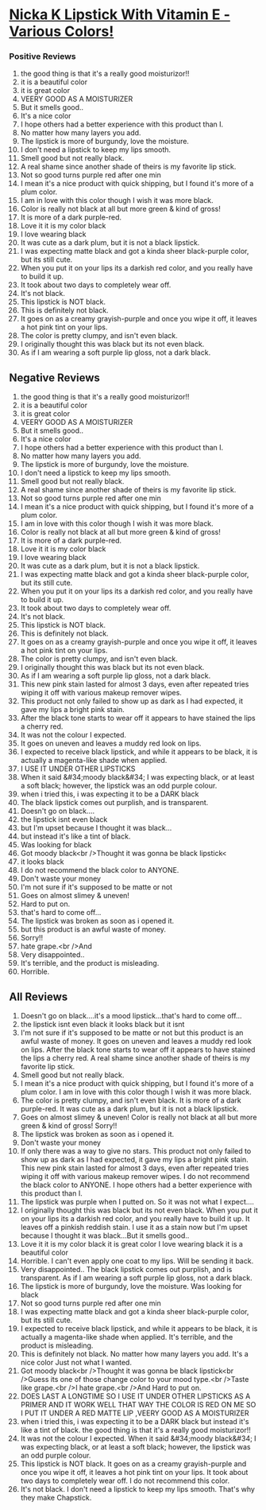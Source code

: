 # [Nicka K Lipstick With Vitamin E - Various Colors!](https://products.checkmycream.com/products/Nicka-K-Lipstick-With-Vitamin-E-Various-Colors!.html)

### Positive Reviews

<ol>
      <li>the good thing is that it&#x27;s a really good moisturizor!!</li>
      <li>it is a beautiful color</li>
      <li>it is great color</li>
      <li>VEERY GOOD AS A MOISTURIZER</li>
      <li>But it smells good..</li>
      <li>It&#x27;s a nice color</li>
      <li>I hope others had a better experience with this product than I.</li>
      <li>No matter how many layers you add.</li>
      <li>The lipstick is more of  burgundy, love the moisture.</li>
      <li>I don&#x27;t need a lipstick to keep my lips smooth.</li>
      <li>Smell good but not really black.</li>
      <li>A real shame since another shade of theirs is my favorite lip stick.</li>
      <li>Not so good turns purple red after one min</li>
      <li>I mean it&#x27;s a nice product with quick shipping, but I found it&#x27;s more of a plum color.</li>
      <li>I am in love with this color though I wish it was more black.</li>
      <li>Color is really not black at all but more green &amp; kind of gross!</li>
      <li>It is more of a dark purple-red.</li>
      <li>Love it it is my color black</li>
      <li>I love wearing black</li>
      <li>It was cute as a dark plum, but it is not a black lipstick.</li>
      <li>I was expecting matte black and got a kinda sheer black-purple color, but its still cute.</li>
      <li>When you put it on your lips its a darkish red color, and you really have to build it up.</li>
      <li>It took about two days to completely wear off.</li>
      <li>It&#x27;s not black.</li>
      <li>This lipstick is NOT black.</li>
      <li>This is definitely not black.</li>
      <li>It goes on as a creamy grayish-purple and once you wipe it off, it leaves a hot pink tint on your lips.</li>
      <li>The color is pretty clumpy, and isn&#x27;t even black.</li>
      <li>I originally thought this was black but its not even black.</li>
      <li>As if I am wearing a soft purple lip gloss, not a dark black.</li>
</ol>


<h2>Negative Reviews</h2>
<ol>
<li> the good thing is that it&#x27;s a really good moisturizor!!</li>
<li> it is a beautiful color</li>
<li> it is great color</li>
<li> VEERY GOOD AS A MOISTURIZER</li>
<li> But it smells good..</li>
<li> It&#x27;s a nice color</li>
<li> I hope others had a better experience with this product than I.</li>
<li> No matter how many layers you add.</li>
<li> The lipstick is more of  burgundy, love the moisture.</li>
<li> I don&#x27;t need a lipstick to keep my lips smooth.</li>
<li> Smell good but not really black.</li>
<li> A real shame since another shade of theirs is my favorite lip stick.</li>
<li> Not so good turns purple red after one min</li>
<li> I mean it&#x27;s a nice product with quick shipping, but I found it&#x27;s more of a plum color.</li>
<li> I am in love with this color though I wish it was more black.</li>
<li> Color is really not black at all but more green &amp; kind of gross!</li>
<li> It is more of a dark purple-red.</li>
<li> Love it it is my color black</li>
<li> I love wearing black</li>
<li> It was cute as a dark plum, but it is not a black lipstick.</li>
<li> I was expecting matte black and got a kinda sheer black-purple color, but its still cute.</li>
<li> When you put it on your lips its a darkish red color, and you really have to build it up.</li>
<li> It took about two days to completely wear off.</li>
<li> It&#x27;s not black.</li>
<li> This lipstick is NOT black.</li>
<li> This is definitely not black.</li>
<li> It goes on as a creamy grayish-purple and once you wipe it off, it leaves a hot pink tint on your lips.</li>
<li> The color is pretty clumpy, and isn&#x27;t even black.</li>
<li> I originally thought this was black but its not even black.</li>
<li> As if I am wearing a soft purple lip gloss, not a dark black.</li>
<li> This new pink stain lasted for almost 3 days, even after repeated tries wiping it off with various makeup remover wipes.</li>
<li> This product not only failed to show up as dark as I had expected, it gave my lips a bright pink stain.</li>
<li> After the black tone starts to wear off it appears to have stained the lips a cherry red.</li>
<li> It was not the colour I expected.</li>
<li> It goes on uneven and leaves a muddy red look on lips.</li>
<li> I expected to receive black lipstick, and while it appears to be black, it is actually a magenta-like shade when applied.</li>
<li> I USE IT UNDER OTHER LIPSTICKS</li>
<li> When it said &amp;#34;moody black&amp;#34; I was expecting black, or at least a soft black; however, the lipstick was an odd purple colour.</li>
<li> when i tried this, i was expecting it to be a DARK black</li>
<li> The black lipstick comes out purplish, and is transparent.</li>
<li> Doesn&#x27;t go on black....</li>
<li> the lipstick isnt even black</li>
<li> but I&#x27;m upset because I thought it was black...</li>
<li> but instead it&#x27;s like a tint of black.</li>
<li> Was looking for black</li>
<li> Got moody black&lt;br /&gt;Thought it was gonna be black lipstick&lt;</li>
<li> it looks black</li>
<li> I do not recommend the black color to ANYONE.</li>
<li> Don&#x27;t waste your money</li>
<li> I&#x27;m not sure if it&#x27;s supposed to be matte or not</li>
<li> Goes on almost slimey &amp; uneven!</li>
<li> Hard to put on.</li>
<li> that&#x27;s hard to come off...</li>
<li> The lipstick was broken as soon as i opened it.</li>
<li> but this product is an awful waste of money.</li>
<li> Sorry!!</li>
<li> hate grape.&lt;br /&gt;And</li>
<li> Very disappointed..</li>
<li> It&#x27;s terrible, and the product is misleading.</li>
<li> Horrible.</li>
</ol>

<h2>All Reviews</h2>

<ol>
    <li> Doesn&#x27;t go on black....it&#x27;s a mood lipstick...that&#x27;s hard to come off...</li>
    <li> the lipstick isnt even black it looks black but it isnt</li>
    <li> I&#x27;m not sure if it&#x27;s supposed to be matte or not but this product is an awful waste of money. It goes on uneven and leaves a muddy red look on lips. After the black tone starts to wear off it appears to have stained the lips a cherry red. A real shame since another shade of theirs is my favorite lip stick.</li>
    <li> Smell good but not really black.</li>
    <li> I mean it&#x27;s a nice product with quick shipping, but I found it&#x27;s more of a plum color. I am in love with this color though I wish it was more black.</li>
    <li> The color is pretty clumpy, and isn&#x27;t even black. It is more of a dark purple-red. It was cute as a dark plum, but it is not a black lipstick.</li>
    <li> Goes on almost slimey &amp; uneven! Color is really not black at all but more green &amp; kind of gross! Sorry!!</li>
    <li> The lipstick was broken as soon as i opened it.</li>
    <li> Don&#x27;t waste your money</li>
    <li> If only there was a way to give no stars. This product not only failed to show up as dark as I had expected, it gave my lips a bright pink stain. This new pink stain lasted for almost 3 days, even after repeated tries wiping it off with various makeup remover wipes. I do not recommend the black color to ANYONE. I hope others had a better experience with this product than I.</li>
    <li> The lipstick was purple when I putted on. So it was not what I expect....</li>
    <li> I originally thought this was black but its not even black. When you put it on your lips its a darkish red color, and you really have to build it up. It leaves off a pinkish reddish stain. I use it as a stain now but I&#x27;m upset because I thought it was black...But it smells good..</li>
    <li> Love it it is my color black it is great color I love wearing black it is a beautiful color</li>
    <li> Horrible. I can&#x27;t even apply one coat to my lips. Will be sending it back.</li>
    <li> Very disappointed.. The black lipstick comes out purplish, and is transparent. As if I am wearing a soft purple lip gloss, not a dark black.</li>
    <li> The lipstick is more of  burgundy, love the moisture. Was looking for black</li>
    <li> Not so good turns purple red after one min</li>
    <li> I was expecting matte black and got a kinda sheer black-purple color, but its still cute.</li>
    <li> I expected to receive black lipstick, and while it appears to be black, it is actually a magenta-like shade when applied. It&#x27;s terrible, and the product is misleading.</li>
    <li> This is definitely not black. No matter how many layers you add. It&#x27;s a nice color Just not what I wanted.</li>
    <li> Got moody black&lt;br /&gt;Thought it was gonna be black lipstick&lt;br /&gt;Guess its one of those change color to your mood type.&lt;br /&gt;Taste like grape.&lt;br /&gt;I hate grape.&lt;br /&gt;And Hard to put on.</li>
    <li> DOES LAST A LONGTIME SO I USE IT UNDER OTHER LIPSTICKS AS A PRIMER AND IT WORK WELL THAT WAY THE COLOR IS RED ON ME SO I PUT IT UNDER  A RED MATTE LIP ,VEERY GOOD AS A MOISTURIZER</li>
    <li> when i tried this, i was expecting it to be a DARK black but instead it&#x27;s like a tint of black. the good thing is that it&#x27;s a really good moisturizor!!</li>
    <li> It was not the colour I expected. When it said &amp;#34;moody black&amp;#34; I was expecting black, or at least a soft black; however, the lipstick was an odd purple colour.</li>
    <li> This lipstick is NOT black. It goes on as a creamy grayish-purple and once you wipe it off, it leaves a hot pink tint on your lips. It took about two days to completely wear off. I do not recommend this color.</li>
    <li> It&#x27;s not black. I don&#x27;t need a lipstick to keep my lips smooth. That&#x27;s why they make Chapstick.</li>
</ol>




